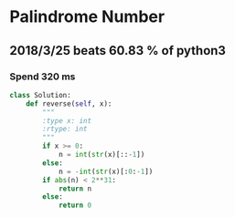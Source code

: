 # Palindrome Number

## 2018/3/25 beats 60.83 % of python3
### Spend 320 ms
```python
class Solution:
    def reverse(self, x):
        """
        :type x: int
        :rtype: int
        """
        if x >= 0:
            n = int(str(x)[::-1])
        else:
            n = -int(str(x)[:0:-1])
        if abs(n) < 2**31:
            return n
        else:
            return 0
```


